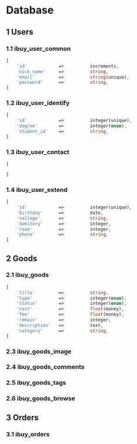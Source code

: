 # Database

## 1 Users

### 1.1 ibuy_user_common

```php
[
    'id'            =>          increments,
    'nick_name'     =>          string,
    'email'         =>          string(unique),
    'password'      =>          string,
]
```

### 1.2 ibuy_user_identify

```php
[
    'id'            =>          integer(unique),
    'degree'        =>          integer(enum),
    'student_id'    =>          string,
]
```

### 1.3 ibuy_user_contact

```php
[

]
```

### 1.4 ibuy_user_extend

```php
[
    'id'            =>          integer(unique),
    'birthday'      =>          date,
    'college'       =>          string,
    'domitory'      =>          integer,
    'room'          =>          integer,
    'phone'         =>          string,
]
```

## 2 Goods

### 2.1 ibuy_goods

```php
[
    'title'         =>          string,
    'type'          =>          integer(enum),
    'status'        =>          integer(enum),
    'cost'          =>          float(money),
    'fee'           =>          float(money),
    'remain'        =>          integer,
    'description'   =>          text,
    'category'      =>          string,
]
```

### 2.3 ibuy_goods_image

### 2.4 ibuy_goods_comments

### 2.5 ibuy_goods_tags

### 2.6 ibuy_goods_browse

## 3 Orders

### 3.1 ibuy_orders